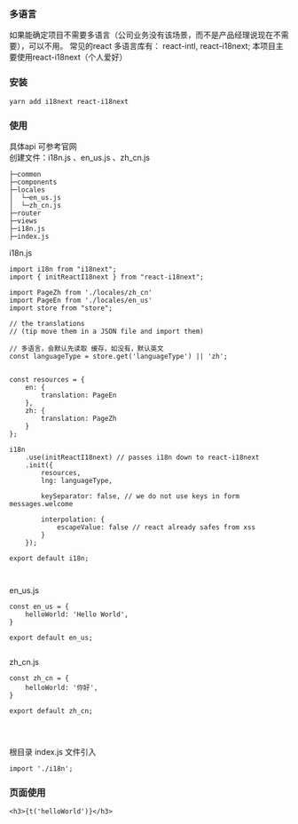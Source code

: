 ### 多语言

如果能确定项目不需要多语言（公司业务没有该场景，而不是产品经理说现在不需要），可以不用。
常见的react 多语言库有： react-intl, react-i18next; 本项目主要使用react-i18next（个人爱好）

### 安装

````
yarn add i18next react-i18next

````


### 使用
具体api 可参考官网  
创建文件：i18n.js 、en_us.js 、zh_cn.js   
  
```
├─common
├─components
├─locales
│  └─en_us.js
│  └─zh_cn.js
├─router
├─views
├─i18n.js    
├─index.js    

```
 
i18n.js     

````
import i18n from "i18next";
import { initReactI18next } from "react-i18next";

import PageZh from './locales/zh_cn'
import PageEn from './locales/en_us'
import store from "store";

// the translations
// (tip move them in a JSON file and import them)

// 多语言，会默认先读取 缓存，如没有，默认英文
const languageType = store.get('languageType') || 'zh';


const resources = {
    en: {
        translation: PageEn
    },
    zh: {
        translation: PageZh
    }
};

i18n
    .use(initReactI18next) // passes i18n down to react-i18next
    .init({
        resources,
        lng: languageType,

        keySeparator: false, // we do not use keys in form messages.welcome

        interpolation: {
            escapeValue: false // react already safes from xss
        }
    });

export default i18n;



````

en_us.js    

```
const en_us = {
    helloWorld: 'Hello World',
}

export default en_us;


```

zh_cn.js    

```
const zh_cn = {
    helloWorld: '你好',
}

export default zh_cn;




```

根目录 index.js 文件引入
```
import './i18n';

```


### 页面使用

```
<h3>{t('helloWorld')}</h3>

```





